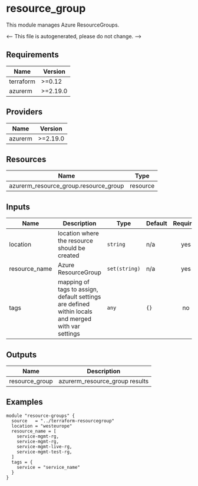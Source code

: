 <!-- BEGIN_TF_DOCS -->
# resource_group

This module manages Azure ResourceGroups.

<-- This file is autogenerated, please do not change. -->

## Requirements

| Name | Version |
|------|---------|
| terraform | >=0.12 |
| azurerm | >=2.19.0 |

## Providers

| Name | Version |
|------|---------|
| azurerm | >=2.19.0 |

## Resources

| Name | Type |
|------|------|
| azurerm_resource_group.resource_group | resource |

## Inputs

| Name | Description | Type | Default | Required |
|------|-------------|------|---------|:--------:|
| location | location where the resource should be created | `string` | n/a | yes |
| resource_name | Azure ResourceGroup | `set(string)` | n/a | yes |
| tags | mapping of tags to assign, default settings are defined within locals and merged with var settings | `any` | `{}` | no |

## Outputs

| Name | Description |
|------|-------------|
| resource_group | azurerm_resource_group results |

## Examples

```hcl
module "resource-groups" {
  source   = "../terraform-resourcegroup"
  location = "westeurope"
  resource_name = [
    service-mgmt-rg,
    service-mgmt-rg,
    service-mgmt-live-rg,
    service-mgmt-test-rg,
  ]
  tags = {
    service = "service_name"
  }
}
```
<!-- END_TF_DOCS -->
